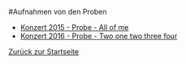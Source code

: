 #Aufnahmen von den Proben

* [Konzert 2015 - Probe - All of me](https://soundcloud.com/ten-sing-moers/probenaufnahme-tensing-chor)
* [Konzert 2016 - Probe - Two one two three four](https://soundcloud.com/ten-sing-moers/two-one-two-three-four)

[Zurück zur Startseite](../../Linkliste.md)
